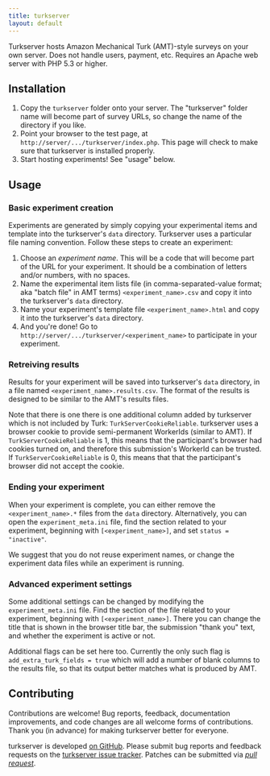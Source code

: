 ```yaml
---
title: turkserver
layout: default
---
```


Turkserver hosts Amazon Mechanical Turk (AMT)-style surveys on your own server. Does not handle users, payment, etc. Requires an Apache web server with PHP 5.3 or higher.

## Installation

1. Copy the `turkserver` folder onto your server. The "turkserver" folder name will become part of survey URLs, so change the name of the directory if you like.
2. Point your browser to the test page, at `http://server/.../turkserver/index.php`. This page will check to make sure that turkserver is installed properly.
3. Start hosting experiments! See "usage" below.

## Usage

### Basic experiment creation

Experiments are generated by simply copying your experimental items and template into the turkserver's `data` directory. Turkserver uses a particular file naming convention. Follow these steps to create an experiment:

1. Choose an *experiment name*. This will be a code that will become part of the URL for your experiment. It should be a combination of letters and/or numbers, with no spaces.
2. Name the experimental item lists file (in comma-separated-value format; aka "batch file" in AMT terms) `<experiment_name>.csv` and copy it into the turkserver's `data` directory.
3. Name your experiment's template file `<experiment_name>.html` and copy it into the turkserver's `data` directory.
4. And you're done! Go to `http://server/.../turkserver/<experiment_name>` to participate in your experiment.

### Retreiving results

Results for your experiment will be saved into turkserver's `data` directory, in a file named `<experiment_name>.results.csv`. The format of the results is designed to be similar to the AMT's results files.

Note that there is one there is one additional column added by turkserver which is not included by Turk: `TurkServerCookieReliable`. turkserver uses a browser cookie to provide semi-permanent WorkerIds (similar to AMT). If `TurkServerCookieReliable` is 1, this means that the participant's browser had cookies turned on, and therefore this submission's WorkerId can be trusted. If `TurkServerCookieReliable` is 0, this means that that the participant's browser did not accept the cookie.

### Ending your experiment

When your experiment is complete, you can either remove the `<experiment_name>.*` files from the `data` directory. Alternatively, you can open the `experiment_meta.ini` file, find the section related to your experiment, beginning with `[<experiment_name>]`, and set `status = "inactive"`.

We suggest that you do not reuse experiment names, or change the experiment data files while an experiment is running.

### Advanced experiment settings

Some additional settings can be changed by modifying the `experiment_meta.ini` file. Find the section of the file related to your experiment, beginning with `[<experiment_name>]`. There you can change the title that is shown in the browser title bar, the submission "thank you" text, and whether the experiment is active or not.

Additional flags can be set here too. Currently the only such flag is `add_extra_turk_fields = true` which will add a number of blank columns to the results file, so that its output better matches what is produced by AMT.

## Contributing

Contributions are welcome! Bug reports, feedback, documentation improvements, and code changes are all welcome forms of contributions. Thank you (in advance) for making turkserver better for everyone.

turkserver is developed [on GitHub](https://github.com/mitcho/turkserver). Please submit bug reports and feedback requests on the [turkserver issue tracker](https://github.com/mitcho/turkserver/issues). Patches can be submitted via [*pull request*](https://help.github.com/articles/using-pull-requests).
